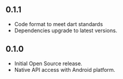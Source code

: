 ## 0.1.1
* Code format to meet dart standards
* Dependencies upgrade to latest versions.

## 0.1.0
* Initial Open Source release.
* Native API access with Android platform.
